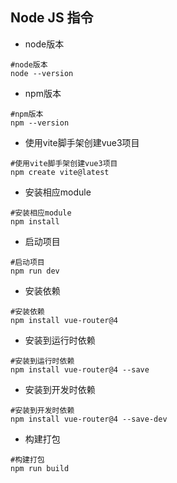 ## Node JS 指令

* node版本

```shell
#node版本
node --version
```

* npm版本

```shell
#npm版本
npm --version
```

* 使用vite脚手架创建vue3项目

```shell
#使用vite脚手架创建vue3项目
npm create vite@latest
```

* 安装相应module

```shell
#安装相应module
npm install
```

* 启动项目

```shell
#启动项目
npm run dev
```

* 安装依赖

```shell
#安装依赖
npm install vue-router@4
```

* 安装到运行时依赖

```shell
#安装到运行时依赖
npm install vue-router@4 --save
```

* 安装到开发时依赖

```shell
#安装到开发时依赖
npm install vue-router@4 --save-dev
```

* 构建打包

```shell
#构建打包
npm run build
```